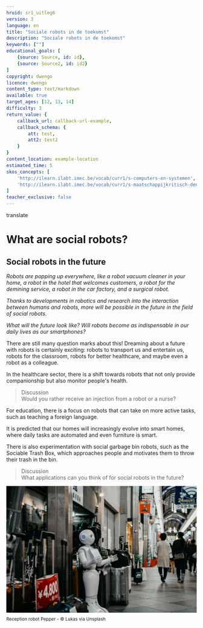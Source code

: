```yaml
---
hruid: sr1_uitleg6
version: 3
language: en
title: "Sociale robots in de toekomst"
description: "Sociale robots in de toekomst"
keywords: [""]
educational_goals: [
    {source: Source, id: id}, 
    {source: Source2, id: id2}
]
copyright: dwengo
licence: dwengo
content_type: text/markdown
available: true
target_ages: [12, 13, 14]
difficulty: 3
return_value: {
    callback_url: callback-url-example,
    callback_schema: {
        att: test,
        att2: test2
    }
}
content_location: example-location
estimated_time: 5
skos_concepts: [
    'http://ilearn.ilabt.imec.be/vocab/curr1/s-computers-en-systemen', 
    'http://ilearn.ilabt.imec.be/vocab/curr1/s-maatschappijkritisch-denken'
]
teacher_exclusive: false
---
```

translate
# What are social robots?
## Social robots in the future

*Robots are popping up everywhere, like a robot vacuum cleaner in your home, a robot in the hotel that welcomes customers, a robot for the demining service, a robot in the car factory, and a surgical robot.*

*Thanks to developments in robotics and research into the interaction between humans and robots, more will be possible in the future in the field of social robots.*

*What will the future look like? Will robots become as indispensable in our daily lives as our smartphones?*

There are still many question marks about this! Dreaming about a future with robots is certainly exciting: robots to transport us and entertain us, robots for the classroom, robots for better healthcare, and maybe even a robot as a colleague.

In the healthcare sector, there is a shift towards robots that not only provide companionship but also monitor people's health.

> Discussion<br>Would you rather receive an injection from a robot or a nurse?

For education, there is a focus on robots that can take on more active tasks, such as teaching a foreign language.

It is predicted that our homes will increasingly evolve into smart homes, where daily tasks are automated and even furniture is smart.

There is also experimentation with social garbage bin robots, such as the Sociable Trash Box, which approaches people and motivates them to throw their trash in the bin.

> Discussion<br>What applications can you think of for social robots in the future?

![© Lukas via Unsplash](embed/RobotOpStraat.jpg "© Lukas via Unsplash")
<sub>Reception robot Pepper - © Lukas via Unsplash</sub>